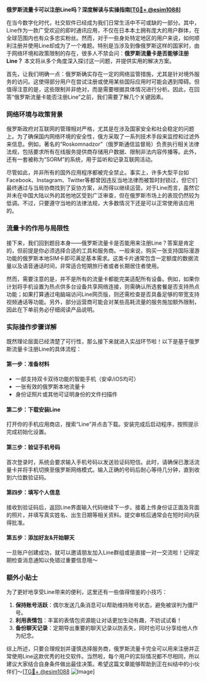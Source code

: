 **俄罗斯流量卡可以注册Line吗？深度解读与实操指南[[TG💪+ @esim1088](https://t.me/s/esim1088)]**

在当今数字化时代，社交软件已经成为我们日常生活中不可或缺的一部分。其中，Line作为一款广受欢迎的即时通讯应用，不仅在日本本土拥有庞大的用户群体，在全球范围内也有众多忠实粉丝。然而，对于一些身处特定地区的用户来说，如何顺利注册并使用Line却成为了一个难题。特别是当涉及到像俄罗斯这样的国家时，由于网络环境和政策限制的存在，很多人不禁会问：**俄罗斯流量卡是否能够注册Line？** 本文将从多个角度深入探讨这一问题，并提供实用的解决方案。

首先，让我们明确一点：俄罗斯确实存在一定的网络监管措施，尤其是针对境外服务的访问。这使得部分用户在尝试注册或使用某些国际应用时可能会遇到障碍。但值得注意的是，这些限制并非绝对，而是需要根据具体情况进行分析。因此，在回答“俄罗斯流量卡能否注册Line”之前，我们需要了解几个关键因素。

### 网络环境与政策背景

俄罗斯政府对互联网的管理相对严格，尤其是在涉及国家安全和社会稳定的问题上。为了确保国内网络环境的安全性，俄方采取了一系列技术手段来监控和过滤外来信息。例如，著名的“Roskomnadzor”（俄罗斯通信监督局）负责执行相关法律法规，包括要求所有在线服务提供商存储用户数据、限制非法内容传播等。此外，还有一套被称为“SORM”的系统，用于监听和记录互联网活动。

尽管如此，并非所有的国外应用程序都被完全禁止。事实上，许多大型平台如Facebook、Instagram、Twitter等都曾因违反当地法律而被暂时封锁过，但它们最终通过与当局协商找到了妥协方案，从而得以继续运营。对于Line而言，虽然它并未在中国大陆以外的其他地区受到广泛审查，但在俄罗斯市场上的表现仍然较为低调。不过，只要遵守当地的法律法规，大多数情况下还是可以正常使用该应用的。

### 流量卡的作用与局限性

接下来，我们回到题目本身——俄罗斯流量卡是否能用来注册Line？答案是肯定的，但前提是你必须选择合适的工具和服务商。一般来说，购买一张支持国际漫游功能的俄罗斯本地SIM卡即可满足基本需求。这类卡片通常包含一定额度的数据流量以及语音通话时间，非常适合短期旅行者或者长期居住者使用。

然而，需要注意的是，并不是所有的流量卡都能完美适配所有设备。例如，如果你计划将手机设置为热点供多台设备共享网络连接，则需确认所选套餐是否支持热点功能；如果打算通过电脑端访问Line网页版，则还需检查是否具备足够的带宽支持视频通话等功能。另外，部分运营商可能会对某些高耗流量的服务施加额外限制，因此在下单前务必仔细阅读产品说明。

### 实际操作步骤详解

既然理论层面已经清楚了可行性，那么接下来就进入实战环节啦！以下是基于俄罗斯流量卡注册Line的具体流程：

#### 第一步：准备材料
- 一部支持双卡双待功能的智能手机（安卓/iOS均可）
- 一张有效的俄罗斯本地流量卡
- 身份证照片或其他可证明身份的文件扫描件

#### 第二步：下载安装Line
打开你的手机应用商店，搜索“Line”并点击下载。安装完成后启动程序，按照提示完成初始化设置。

#### 第三步：验证手机号码
首次登录时，系统会要求输入手机号码以发送验证码短信。此时，请确保已激活流量卡并将手机切换至俄罗斯网络模式。输入正确的号码后耐心等待几分钟，直到收到六位数验证码。

#### 第四步：填写个人信息
接收到验证码后，返回Line界面输入代码继续下一步。接着上传身份证正面及背面的照片，并填写真实姓名、出生日期等相关资料。提交审核后通常会在短时间内获得批准。

#### 第五步：添加好友&开始聊天
一旦账户创建成功，就可以邀请朋友加入Line群组或是直接一对一交流啦！记得定期检查消息通知以免错过重要信息哦～

### 额外小贴士

为了更好地享受Line带来的便利，这里还有一些值得借鉴的小技巧：
1. **保持账号活跃**：偶尔发送几条消息可以帮助维持账号状态，避免被误判为僵尸号。
2. **利用表情包**：丰富的表情包资源能让对话更加生动有趣，不妨试试看！
3. **备份聊天记录**：定期导出重要的聊天记录以防丢失，同时也可以分享给他人作为纪念。

综上所述，只要合理规划并谨慎选择服务商，俄罗斯流量卡完全可以用来注册并正常使用Line这款优秀的社交软件。当然啦，每个用户的实际情况都不尽相同，所以建议大家结合自身条件做出最佳决策。希望这篇文章能够帮助到正在纠结中的小伙伴们～[[TG💪+ @esim1088](https://t.me/s/esim1088) ![Image](https://i.postimg.cc/4NQfJmqS/Snipaste-2025-05-13-00-14-12.png)]